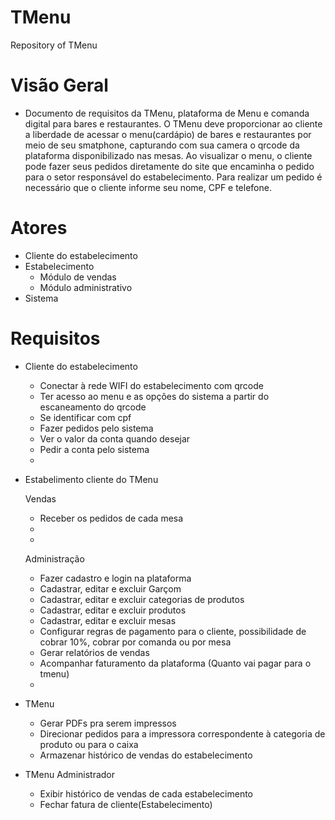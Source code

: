 # TMenu
Repository of TMenu
# Visão Geral
 - Documento de requisitos da TMenu, plataforma de Menu e comanda digital para bares e restaurantes. O TMenu deve proporcionar ao cliente a liberdade de acessar o menu(cardápio) de bares e restaurantes por meio de seu smatphone, capturando com sua camera o qrcode da plataforma disponibilizado nas mesas. Ao visualizar o menu, o cliente pode fazer seus pedidos diretamente do site que encaminha o pedido para o setor responsável do estabelecimento. Para realizar um pedido é necessário que o cliente informe seu nome, CPF e telefone.

# Atores
 - Cliente do estabelecimento
 - Estabelecimento
    - Módulo de vendas
    - Módulo administrativo
 - Sistema

# Requisitos
 - Cliente do estabelecimento
    - Conectar à rede WIFI do estabelecimento com qrcode
    - Ter acesso ao menu e as opções do sistema a partir do escaneamento do qrcode
    - Se identificar com cpf 
    - Fazer pedidos pelo sistema
    - Ver o valor da conta quando desejar
    - Pedir a conta pelo sistema
    - 

 - Estabelimento cliente do TMenu

    Vendas
    - Receber os pedidos de cada mesa
    - 
    - 

    Administração
    - Fazer cadastro e login na plataforma
    - Cadastrar, editar e excluir Garçom
    - Cadastrar, editar e excluir  categorias de produtos
    - Cadastrar, editar e excluir  produtos
    - Cadastrar, editar e excluir mesas
    - Configurar regras de pagamento para o cliente, possibilidade de cobrar 10%, cobrar por comanda ou por mesa
    - Gerar relatórios de vendas
    - Acompanhar faturamento da plataforma (Quanto vai pagar para o tmenu)
    - 

- TMenu
    - Gerar PDFs pra serem impressos
    - Direcionar pedidos para a impressora correspondente à categoria de produto ou para o caixa
    - Armazenar histórico de vendas do estabelecimento


- TMenu Administrador
    - Exibir histórico de vendas de cada estabelecimento
    - Fechar fatura de cliente(Estabelecimento)